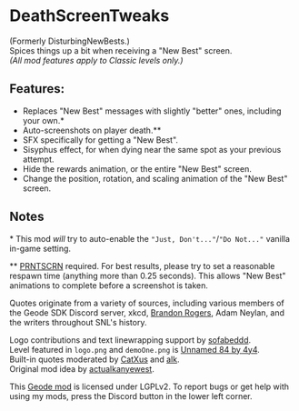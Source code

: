 # DeathScreenTweaks
<c-AAAAAA>(Formerly DisturbingNewBests.)</c>\
Spices things up a bit when receiving a "New Best" screen.\
*(All mod features apply to Classic levels only.)*

## Features:
* Replaces "New Best" messages with slightly "better" ones, including your own.<co>\*</c>
* Auto-screenshots on player death.<cl>\*\*</c>
* SFX specifically for getting a \"New Best\".
* Sisyphus effect, for when dying near the same spot as your previous attempt.
* Hide the rewards animation, or the entire "New Best" screen.
* Change the position, rotation, and scaling animation of the "New Best" screen.

## Notes
<co>\* This mod *will* try to auto-enable the `"Just, Don't..."`/`"Do Not..."` vanilla in-game setting.</c>

<cl>\*\* [PRNTSCRN](mod:ninxout.prntscrn) required. For best results, please try to set a reasonable respawn time (anything more than 0.25 seconds). This allows "New Best" animations to complete before a screenshot is taken.</c>

Quotes originate from a variety of sources, including various members of the Geode SDK Discord server, xkcd, [Brandon Rogers](https://linktr.ee/brandonbored), Adam Neylan, and the writers throughout SNL's history.

Logo contributions and text linewrapping support by [sofabeddd](user:7976112).\
Level featured in `logo.png` and `demoOne.png` is [Unnamed 84 by 4y4](level:101883179).\
Built-in quotes moderated by [CatXus](user:14467409) and [alk](user:11535118).\
Original mod idea by [actualkanyewest](user:28091796).

This [Geode mod](https://geode-sdk.org) is licensed under LGPLv2. To report bugs or get help with using my mods, press the Discord button in the lower left corner.